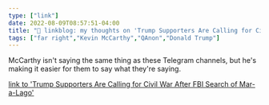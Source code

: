 ```yaml
---
type: ["link"]
date: 2022-08-09T08:57:51-04:00
title: "🔗 linkblog: my thoughts on 'Trump Supporters Are Calling for Civil War After FBI Search of Mar-a-Lago'"
tags: ["far right","Kevin McCarthy","QAnon","Donald Trump"]
---
```

McCarthy isn't saying the same thing as these Telegram channels, but he's making it easier for them to say what they're saying.
 

[link to 'Trump Supporters Are Calling for Civil War After FBI Search of Mar-a-Lago'](https://www.vice.com/en/article/5d39zq/trump-supporters-civil-war-fbi-search-mar-a-lago)
